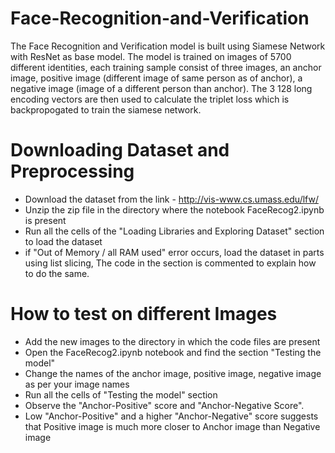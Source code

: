 # Face-Recognition-and-Verification

The Face Recognition and Verification model is built using Siamese Network with ResNet as base model. The model is trained on images of 5700 different identities, each training sample consist of three images, an anchor image, positive image (different image of same person as of anchor), a negative image (image of a different person than anchor). The 3 128 long encoding vectors are then used to calculate the triplet loss which is backpropogated to train the siamese network.

# Downloading Dataset and Preprocessing

- Download the dataset from the link - http://vis-www.cs.umass.edu/lfw/
- Unzip the zip file in the directory where the notebook FaceRecog2.ipynb is present
- Run all the cells of the "Loading Libraries and Exploring Dataset" section to load the dataset
- if "Out of Memory / all RAM used" error occurs, load the dataset in parts using list slicing, The code in the section is commented to     explain how to do the same.

# How to test on different Images

- Add the new images to the directory in which the code files are present
- Open the FaceRecog2.ipynb notebook and find the section "Testing the model"
- Change the names of the anchor image, positive image, negative image as per your image names
- Run all the cells of "Testing the model" section
- Observe the "Anchor-Positive" score and "Anchor-Negative Score".
- Low "Anchor-Positive" and a higher "Anchor-Negative" score suggests that Positive image is much more closer to Anchor image than Negative image 
